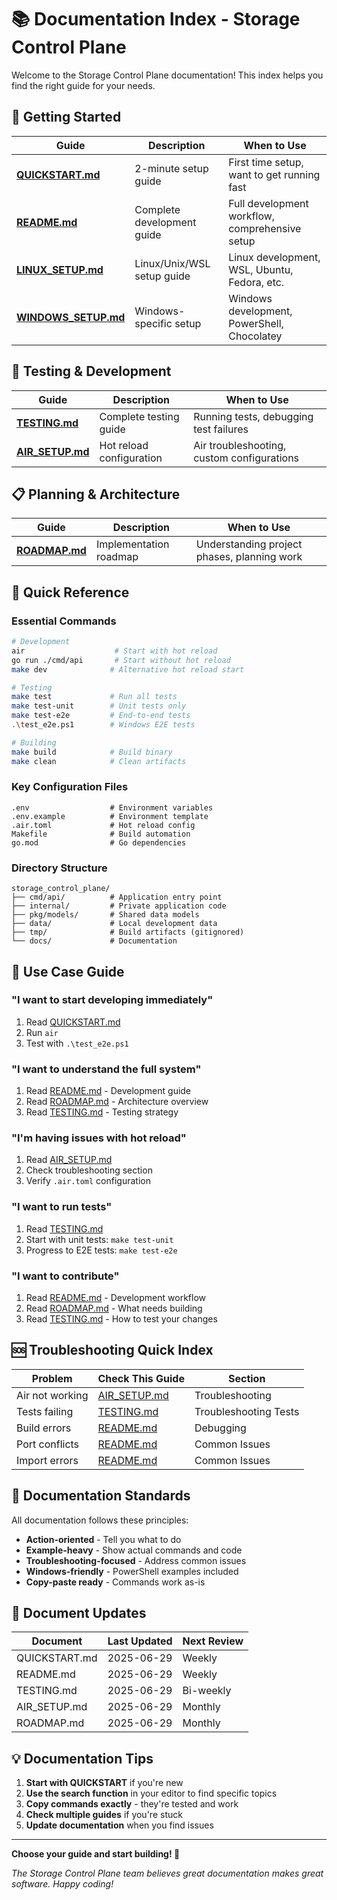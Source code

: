 # 📚 Documentation Index - Storage Control Plane

Welcome to the Storage Control Plane documentation! This index helps you find the right guide for your needs.

## 🚀 Getting Started

| Guide | Description | When to Use |
|-------|-------------|-------------|
| **[QUICKSTART.md](QUICKSTART.md)** | 2-minute setup guide | First time setup, want to get running fast |
| **[README.md](README.md)** | Complete development guide | Full development workflow, comprehensive setup |
| **[LINUX_SETUP.md](LINUX_SETUP.md)** | Linux/Unix/WSL setup guide | Linux development, WSL, Ubuntu, Fedora, etc. |
| **[WINDOWS_SETUP.md](WINDOWS_SETUP.md)** | Windows-specific setup | Windows development, PowerShell, Chocolatey |

## 🧪 Testing & Development

| Guide | Description | When to Use |
|-------|-------------|-------------|
| **[TESTING.md](TESTING.md)** | Complete testing guide | Running tests, debugging test failures |
| **[AIR_SETUP.md](AIR_SETUP.md)** | Hot reload configuration | Air troubleshooting, custom configurations |

## 📋 Planning & Architecture

| Guide | Description | When to Use |
|-------|-------------|-------------|
| **[ROADMAP.md](ROADMAP.md)** | Implementation roadmap | Understanding project phases, planning work |

## 🔧 Quick Reference

### Essential Commands
```bash
# Development
air                    # Start with hot reload
go run ./cmd/api       # Start without hot reload
make dev              # Alternative hot reload start

# Testing  
make test             # Run all tests
make test-unit        # Unit tests only
make test-e2e         # End-to-end tests
.\test_e2e.ps1        # Windows E2E tests

# Building
make build            # Build binary
make clean            # Clean artifacts
```

### Key Configuration Files
```
.env                  # Environment variables
.env.example          # Environment template
.air.toml             # Hot reload config
Makefile              # Build automation
go.mod                # Go dependencies
```

### Directory Structure
```
storage_control_plane/
├── cmd/api/          # Application entry point
├── internal/         # Private application code
├── pkg/models/       # Shared data models
├── data/             # Local development data
├── tmp/              # Build artifacts (gitignored)
└── docs/             # Documentation
```

## 🎯 Use Case Guide

### "I want to start developing immediately"
1. Read [QUICKSTART.md](QUICKSTART.md)
2. Run `air`
3. Test with `.\test_e2e.ps1`

### "I want to understand the full system"
1. Read [README.md](README.md) - Development guide
2. Read [ROADMAP.md](ROADMAP.md) - Architecture overview
3. Read [TESTING.md](TESTING.md) - Testing strategy

### "I'm having issues with hot reload"
1. Read [AIR_SETUP.md](AIR_SETUP.md)
2. Check troubleshooting section
3. Verify `.air.toml` configuration

### "I want to run tests"
1. Read [TESTING.md](TESTING.md) 
2. Start with unit tests: `make test-unit`
3. Progress to E2E tests: `make test-e2e`

### "I want to contribute"
1. Read [README.md](README.md) - Development workflow
2. Read [ROADMAP.md](ROADMAP.md) - What needs building
3. Read [TESTING.md](TESTING.md) - How to test your changes

## 🆘 Troubleshooting Quick Index

| Problem | Check This Guide | Section |
|---------|------------------|---------|
| Air not working | [AIR_SETUP.md](AIR_SETUP.md) | Troubleshooting |
| Tests failing | [TESTING.md](TESTING.md) | Troubleshooting Tests |
| Build errors | [README.md](README.md) | Debugging |
| Port conflicts | [README.md](README.md) | Common Issues |
| Import errors | [README.md](README.md) | Common Issues |

## 📖 Documentation Standards

All documentation follows these principles:
- **Action-oriented** - Tell you what to do
- **Example-heavy** - Show actual commands and code
- **Troubleshooting-focused** - Address common issues
- **Windows-friendly** - PowerShell examples included
- **Copy-paste ready** - Commands work as-is

## 🔄 Document Updates

| Document | Last Updated | Next Review |
|----------|--------------|-------------|
| QUICKSTART.md | 2025-06-29 | Weekly |
| README.md | 2025-06-29 | Weekly |
| TESTING.md | 2025-06-29 | Bi-weekly |
| AIR_SETUP.md | 2025-06-29 | Monthly |
| ROADMAP.md | 2025-06-29 | Monthly |

## 💡 Documentation Tips

1. **Start with QUICKSTART** if you're new
2. **Use the search function** in your editor to find specific topics
3. **Copy commands exactly** - they're tested and work
4. **Check multiple guides** if you're stuck
5. **Update documentation** when you find issues

---

**Choose your guide and start building! 🚀**

*The Storage Control Plane team believes great documentation makes great software. Happy coding!*
